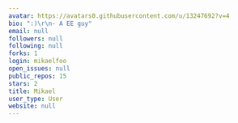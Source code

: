 ```yaml
---
avatar: https://avatars0.githubusercontent.com/u/13247692?v=4
bio: ":)\r\n- A EE guy"
email: null
followers: null
following: null
forks: 1
login: mikaelfoo
open_issues: null
public_repos: 15
stars: 2
title: Mikael
user_type: User
website: null
---
```


